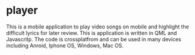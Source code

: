 # player
This is a mobile application to play video songs on mobile and highlight the difficult lyrics for later review.
This is application is written in QML and Javascritp. The code is crossplatfrom and can be used in many devices including Anroid, Iphone OS, Windows, Mac OS.
